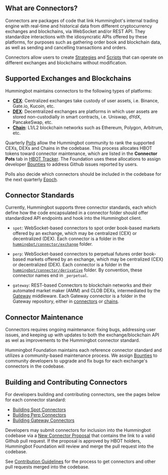 ## What are Connectors?

Connectors are packages of code that link Hummingbot's internal trading engine with real-time and historical data from different cryptocurrency exchanges and blockchains, via WebSocket and/or REST API. They standardize interactions with the idiosyncratic APIs offered by these platforms, for purposes such as gathering order book and blockchain data, as well as sending and cancelling transactions and orders.

Connectors allow users to create [Strategies](/strategies) and [Scripts](/scripts) that can operate on different exchanges and blockchains without modification.

## Supported Exchanges and Blockchains

Hummingbot maintains connectors to the following types of platforms:

* [**CEX**](/cex-connectors/): Centralized exchanges take custody of user assets, i.e. Binance, Gate.io, Kucoin, etc.
* [**DEX**](/dex-connectors/): Decentralized exchanges are platforms in which user assets are stored non-custodially in smart contracts, i.e. Uniswap, dYdX, PancakeSwap, etc.
* [**Chain**](/chains/): L1/L2 blockchain networks such as Ethereum, Polygon, Arbitrum, etc.

Quarterly [Polls](/governance/polls) allow the Hummingbot community to rank the supported CEXs, DEXs and Chains in the codebase. This process allocates HBOT tokens toward connector maintenance, which are listed in the **Connector Pots** tab in [HBOT Tracker](https://docs.google.com/spreadsheets/d/1UNAumPMnXfsghAAXrfKkPGRH9QlC8k7Cu1FGQVL1t0M/edit?usp=sharing). The Foundation uses these allocations to assign developer [Bounties](/bounties) to address Github issues reported by users.

Polls also decide which connectors should be included in the codebase for the next quarterly [Epoch](/goverance/epochs).

## Connector Standards

Currently, Hummingbot supports three connector standards, each which define how the code encapsulated in a connector folder should offer standardized API endpoints and hook into the Hummingbot client.

* `spot`: WebSocket-based connectors to spot order book-based markets offered by an exchange, which may be centralized (CEX) or decentralized (DEX). Each connector is a folder in the [`hummingbot/connector/exchange`](https://github.com/hummingbot/hummingbot/tree/master/hummingbot/connector/exchange) folder.

* `perp`: WebSocket-based connectors to perpetual futures order book-based markets offered by an exchange, which may be centralized (CEX) or decentralized (DEX). Each connector is a folder in the [`hummingbot/connector/derivative`](https://github.com/hummingbot/hummingbot/tree/master/hummingbot/connector/derivative) folder. By convention, these connector names end in `_perpetual`.

* `gateway`: REST-based Connectors to blockchain networks and their automated market maker (AMM) and CLOB DEXs, intermediated by the [Gateway](/gateway) middleware.  Each Gateway connector is a folder in the Gateway repository, either in [connectors](https://github.com/hummingbot/gateway/tree/main/src/connectors) or [chains](https://github.com/hummingbot/gateway/tree/main/src/chains).

## Connector Maintenance

Connectors requires ongoing maintenance: fixing bugs, addressing user issues, and keeping up with updates to both the exchange/blockchain API as wel as improvements to the Hummingbot connector standard.

Hummingbot Foundation maintains each reference connector standard and utilizes a community-based maintenance process. We assign [Bounties](/bounties) to community developers to upgrade and fix bugs for each exchange's connectors in the codebase.

## Building and Contributing Connectors

For developers building and contributing connectors, see the pages below for each connector standard:

* [Building Spot Connectors](/developers/connectors/spot-connector-checklist)
* [Building Perp Connectors](/developers/connectors/perp-connector-checklist)
* [Building Gateway Connectors](/gateway/adding-dex-connectors)

Developers may submit connectors for inclusion into the Hummingbot codebase via a [New Connector Proposal](/governance/proposals) that contains the link to a valid Github pull request. If the proposal is approved by HBOT holders, Hummingbot Foundation will review and merge the pull request into the codebase.

See [Contribution Guidelines](/developers/contributions/) for the process to get connectors and other pull requests merged into the codebase.

